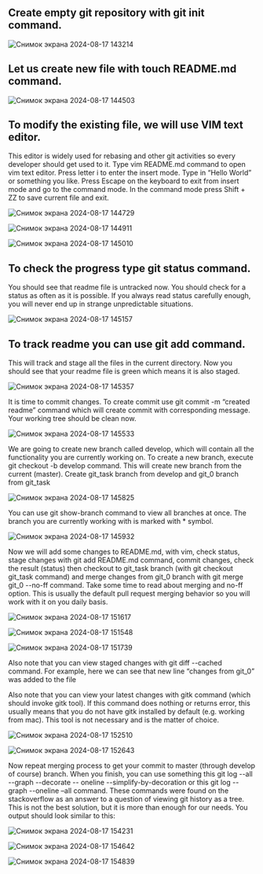 ## Create empty git repository with git init command. 

![Снимок экрана 2024-08-17 143214](https://github.com/user-attachments/assets/905994ca-efcc-4191-b789-1c5351c3de55)



## Let us create new file with touch README.md command.

![Снимок экрана 2024-08-17 144503](https://github.com/user-attachments/assets/07f35d29-9fb0-4707-a666-22bd76f23924)


## To modify the existing file, we will use VIM text editor. 
This editor is widely used for rebasing and other git activities so every developer should get used to it. 
Type vim README.md command to open vim text editor. Press letter i to enter the insert mode. 
Type in “Hello World” or something you like. Press Escape on the keyboard to exit from insert mode and
go to the command mode. In the command mode press Shift + ZZ to save current file and exit.

![Снимок экрана 2024-08-17 144729](https://github.com/user-attachments/assets/7aba3181-0be4-4df0-929c-08defa2971d6)

![Снимок экрана 2024-08-17 144911](https://github.com/user-attachments/assets/579a0082-92e9-4ec5-a31e-8d2042313e1a)

![Снимок экрана 2024-08-17 145010](https://github.com/user-attachments/assets/c63ed4a6-521b-4956-839c-27cc5536fc0e)


## To check the progress type git status command. 
You should see that readme file is untracked now. 
You should check for a status as often as it is possible. 
If you always read status carefully enough, you will never end up in strange unpredictable situations.

![Снимок экрана 2024-08-17 145157](https://github.com/user-attachments/assets/32f05410-3da0-49c4-8d00-f34299bfe23d)


## To track readme you can use git add command. 
This will track and stage all the files in the current directory. 
Now you should see that your readme file is green which means it is also staged. 

![Снимок экрана 2024-08-17 145357](https://github.com/user-attachments/assets/1b995e2f-a507-41f8-a7c3-e7b6dd1dcf54)


It is time to commit changes. To create commit use git commit -m “created readme”
command which will create commit with corresponding message. Your working tree should be
clean now.

![Снимок экрана 2024-08-17 145533](https://github.com/user-attachments/assets/c80b5ece-91ec-4b4d-8393-70d609928127)


We are going to create new branch called develop, which will contain all the functionality you
are currently working on. To create a new branch, execute git checkout -b develop command.
This will create new branch from the current (master). Create git_task branch from develop and
git_0 branch from git_task

![Снимок экрана 2024-08-17 145825](https://github.com/user-attachments/assets/76b8c355-4ed4-4cdb-912c-aae4887508b3)

You can use git show-branch command to view all branches at once. The branch you are
currently working with is marked with * symbol.

![Снимок экрана 2024-08-17 145932](https://github.com/user-attachments/assets/3601306c-2ef9-4cc7-b6f4-7b4cb5c41ab3)


Now we will add some changes to README.md, with vim, check status, stage changes with
git add README.md command, commit changes, check the result (status) then checkout to
git_task branch (with git checkout git_task command) and merge changes from git_0 branch
with git merge git_0 --no-ff command. Take some time to read about merging and no-ff option.
This is usually the default pull request merging behavior so you will work with it on you daily
basis.

![Снимок экрана 2024-08-17 151617](https://github.com/user-attachments/assets/78fd4e83-129d-438e-9d12-14bd6ceac46a)

![Снимок экрана 2024-08-17 151548](https://github.com/user-attachments/assets/54c27bc9-e79c-4cc6-a8fe-3b643dd4eabc)

![Снимок экрана 2024-08-17 151739](https://github.com/user-attachments/assets/5efe5836-3469-424e-9b63-88ab9d1d3af8)



Also note that you can view staged changes with git diff --cached command. For example, here
we can see that new line “changes from git_0” was added to the file

Also note that you can view your latest changes with gitk command (which should invoke gitk
tool). If this command does nothing or returns error, this usually means that you do not have gitk
installed by default (e.g. working from mac). This tool is not necessary and is the matter of
choice.

![Снимок экрана 2024-08-17 152510](https://github.com/user-attachments/assets/1fc454d7-80d6-488c-9854-fcd13c30e55b)

![Снимок экрана 2024-08-17 152643](https://github.com/user-attachments/assets/c3d09d26-6e14-4a89-9584-55aa469cd0b7)



Now repeat merging process to get your commit to master (through develop of course)
branch. When you finish, you can use something this git log --all --graph --decorate --
oneline --simplify-by-decoration or this git log --graph --oneline –all command. These
commands were found on the stackoverflow as an answer to a question of viewing git history
as a tree. This is not the best solution, but it is more than enough for our needs. You output
should look similar to this:

![Снимок экрана 2024-08-17 154231](https://github.com/user-attachments/assets/b84113db-178e-4d86-8d1d-d08a6b8da9cb)

![Снимок экрана 2024-08-17 154642](https://github.com/user-attachments/assets/3469d6ce-f72b-4100-8f12-367351d9846e)

![Снимок экрана 2024-08-17 154839](https://github.com/user-attachments/assets/f0d74122-e856-40d2-88f6-02705bf9547c)



